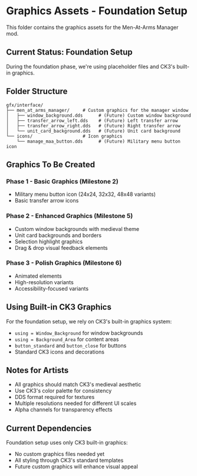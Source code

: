 # Graphics Assets - Foundation Setup

This folder contains the graphics assets for the Men-At-Arms Manager mod.

## Current Status: Foundation Setup

During the foundation phase, we're using placeholder files and CK3's built-in graphics.

## Folder Structure

```
gfx/interface/
├── men_at_arms_manager/     # Custom graphics for the manager window
│   ├── window_background.dds      # (Future) Custom window background
│   ├── transfer_arrow_left.dds    # (Future) Left transfer arrow
│   ├── transfer_arrow_right.dds   # (Future) Right transfer arrow
│   └── unit_card_background.dds   # (Future) Unit card background
└── icons/                   # Icon graphics
    └── manage_maa_button.dds      # (Future) Military menu button icon
```

## Graphics To Be Created

### Phase 1 - Basic Graphics (Milestone 2)
- Military menu button icon (24x24, 32x32, 48x48 variants)
- Basic transfer arrow icons

### Phase 2 - Enhanced Graphics (Milestone 5)
- Custom window backgrounds with medieval theme
- Unit card backgrounds and borders
- Selection highlight graphics
- Drag & drop visual feedback elements

### Phase 3 - Polish Graphics (Milestone 6)
- Animated elements
- High-resolution variants
- Accessibility-focused variants

## Using Built-in CK3 Graphics

For the foundation setup, we rely on CK3's built-in graphics system:
- `using = Window_Background` for window backgrounds
- `using = Background_Area` for content areas
- `button_standard` and `button_close` for buttons
- Standard CK3 icons and decorations

## Notes for Artists

- All graphics should match CK3's medieval aesthetic
- Use CK3's color palette for consistency
- DDS format required for textures
- Multiple resolutions needed for different UI scales
- Alpha channels for transparency effects

## Current Dependencies

Foundation setup uses only CK3 built-in graphics:
- No custom graphics files needed yet
- All styling through CK3's standard templates
- Future custom graphics will enhance visual appeal
